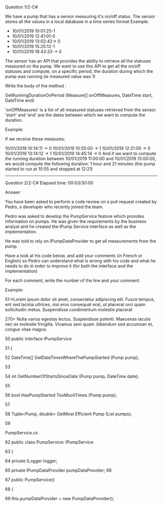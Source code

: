 Question 1/2-C#

We have a pump that has a sensor measuring it's on/off status. The sensor stores all the values in a local database in a time series format 
Example:


- 10/01/2019 10:01:25-1
- 10/01/2019 12:41:01-0
- 10/01/2019 13:02:42-> 0
- 10/01/2019 15:25:12-1
- 10/01/2019 16:43:33 -> 0



The sensor has an API that provides the ability to retrieve all the statuses measured on the pump. We want to use this API to get all the on/off statuses and compute, on a specific period, the duration during which the pump was running (ie measured value was 1)


Write the body of the method :

GetRunningDurationOnPeriod (Measure[] onOffMeasures, DateTime start, DateTime end)

'onOffMeasures'    is a list of all measured statuses retrieved from the sensor.
'start' and 'end' are the dates between which we want to compute the duration.


Example:

If we receive these measures:

10/01/2019 10:14:11 -> 0
10/01/2019 10:55:00 -> 1
10/01/2019 12:21:00 -> 0 
10/01/2019 13:14:12 -> 1
10/01/2019 14:45:14 -> 0
And if we want to compute the running duration between 10/01/2019 11:00:00 and 10/01/2019 13:00:00, we would compute the following duration: 1 hour and 21 minutes (the pump started to run at 10:55 and stopped at 12:21)

-----------------------------------------------------------------------------------------------------------------

Question 2/2-C#            Elapsed time: 00:03/30:00


Answer


You have been asked to perform a code review on a pull request created by Pedro, a developer who recently joined the team.

Pedro was asked to develop the PumpService feature which provides information on pumps. He was given the requirements by the business analyst and he created the IPump Service interface as well as the implementation.

He was told to rely on IPumpDataProvider to get all measurements from the pump.

Have a look at his code below, and add your comments (in French or English) so Pedro can understand what is wrong with his code and what he needs to do in order to improve it (for both the interface and the implementation)

For each comment, write the number of the line and your comment. 

Example:

51->Lorem ipsum dolor sit amet, consectetur adipiscing elit. Fusce tempus, ent sed lacinia ultrices, nisi eros consequat erat, ut placerat orci quam sollicitudin metus. Suspendisse condimentum molestie placerat


270> Nulla varius egestas lectus. Suspendisse potenti. Maecenas iaculis nec ex molestie fringilla. Vivamus sem quam. bibendum sed accumsan et, congue vitae magna.




50 	public interface IPumpService

51	{

52		DateTime[] GetDateTimesWhereThePumpStarted (Pump pump);

53

54		int GetNumberOfStartsSinceDate (Pump pump, DateTime date);

55

56		bool HasPumpStarted TooMuchTimes (Pump pump);

57

58		Tuple<Pump, double> GetMost Efficient Pump (List<Pump> pumps);

59
 


PumpService.cs

62	public class PumpService: IPumpService	

63	{

64		private ILogger<PumpService> logger;

65		private IPumpDataProvider pumpDataProvider;
66

67		public PumpService()	

68		{

69			this.pumpDataProvider = new PumpDataProvider();
